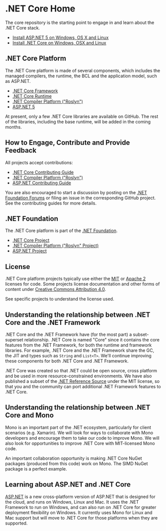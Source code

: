 # .NET Core Home

The core repository is the starting point to engage in and learn about the
.NET Core stack.

- [Install ASP.NET 5 on Windows, OS X and Linux](https://github.com/aspnet/home)
- [Install .NET Core on Windows, OSX and Linux](https://github.com/dotnet/coreclr#get-net-core)

## .NET Core Platform

The .NET Core platform is made of several components, which includes the
managed compilers, the runtime, the BCL and the application model, such as
ASP.NET.

* [.NET Core Framework](https://github.com/dotnet/corefx)
* [.NET Core Runtime](https://github.com/dotnet/coreclr)
* [.NET Compiler Platform ("Roslyn")](https://github.com/dotnet/roslyn)
* [ASP.NET 5](https://github.com/aspnet/home)

At present, only a few .NET Core libraries are available on GitHub. The rest of
the libraries, including the base runtime, will be added in the coming months.

## How to Engage, Contribute and Provide Feedback

All projects accept contributions:

* [.NET Core Contributing Guide](https://github.com/dotnet/corefx/wiki/Contributing)
* [.NET Compiler Platform ("Roslyn")](https://github.com/dotnet/roslyn/wiki/Contributing-Code)
* [ASP.NET Contributing Guide](https://github.com/aspnet/Home/blob/master/CONTRIBUTING.md)

You are also encouraged to start a discussion by posting on the
[.NET Foundation Forums](http://forums.dotnetfoundation.org/) or filing an
issue in the corresponding GitHub project. See the contributing guides for more
details.

## .NET Foundation

The .NET Core platform is part of the [.NET Foundation](http://www.dotnetfoundation.org/projects).

* [.NET Core Project](http://www.dotnetfoundation.org/netcore)
* [.NET Compiler Platform ("Roslyn" Project)](http://www.dotnetfoundation.org/dotnet-compiler-platform)
* [ASP.NET Project](http://www.dotnetfoundation.org/aspnet-5)

## License

.NET Core platform projects typically use either the [MIT](LICENSE) or
[Apache 2](http://www.apache.org/licenses/LICENSE-2.0) licenses for code.
Some projects license documentation and other forms of content under
[Creative Commons Attribution 4.0](http://creativecommons.org/licenses/by/4.0/).

See specific projects to understand the license used.

## Understanding the relationship between .NET Core and the .NET Framework

.NET Core and the .NET Framework have (for the most part) a subset-superset
relationship. .NET Core is named "Core" since it contains the core features from
the .NET Framework, for both the runtime and framework libraries. For example,
.NET Core and the .NET Framework share the GC, the JIT and types such as
`String` and `List<T>`. We'll continue improving these components for both .NET
Core and .NET Framework.

.NET Core was created so that .NET could be open source, cross platform and be
used in more resource-constrained environments. We have also published a subset
of the [.NET Reference Source](https://github.com/Microsoft/referencesource)
under the MIT license, so that you and the community can port additional .NET
Framework features to .NET Core.

## Understanding the relationship between .NET Core and Mono

Mono is an important part of the .NET ecosystem, particularly for client
scenarios (e.g. Xamarin). We will look for ways to collaborate with Mono
developers and encourage them to take our code to improve Mono. We will also
look for opportunities to improve .NET Core with MIT-licensed Mono code.

An important collaboration opportunity is making .NET Core NuGet packages
(produced from this code) work on Mono. The SIMD NuGet package is a perfect
example.

## Learning about ASP.NET and .NET Core

[ASP.NET](https://github.com/aspnet/home) is a new cross-platform version of
ASP.NET that is designed for the cloud, and runs on Windows, Linux and Mac. It
uses the .NET Framework to run on Windows, and can also run on .NET Core for
greater deployment flexibility on Windows. It currently uses Mono for Linux and
Mac support but will move to .NET Core for those platforms when they are
supported.
